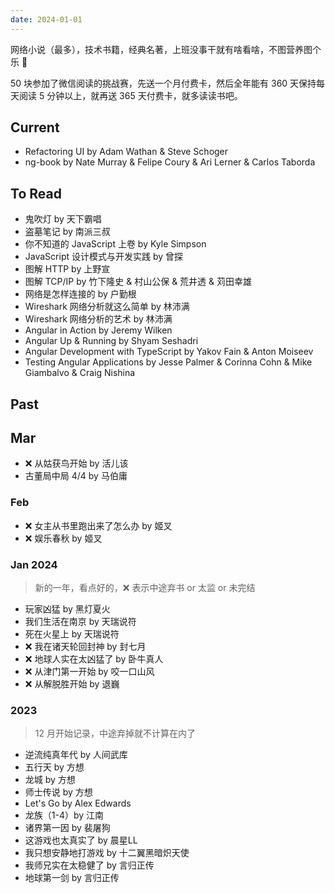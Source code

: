 ```yaml
---
date: 2024-01-01
---
```


网络小说（最多），技术书籍，经典名著，上班没事干就有啥看啥，不图营养图个乐 🛌

50 块参加了微信阅读的挑战赛，先送一个月付费卡，然后全年能有 360 天保持每天阅读 5 分钟以上，就再送 365 天付费卡，就多读读书吧。

## Current

- Refactoring UI by Adam Wathan & Steve Schoger
- ng-book by Nate Murray & Felipe Coury & Ari Lerner & Carlos Taborda

## To Read

- 鬼吹灯 by 天下霸唱
- 盗墓笔记 by 南派三叔
- 你不知道的 JavaScript 上卷 by Kyle Simpson
- JavaScript 设计模式与开发实践 by 曾探
- 图解 HTTP by 上野宣
- 图解 TCP/IP by 竹下隆史 & 村山公保 & 荒井透 & 苅田幸雄
- 网络是怎样连接的 by 户勤根
- Wireshark 网络分析就这么简单 by 林沛满
- Wireshark 网络分析的艺术 by 林沛满
- Angular in Action by Jeremy Wilken
- Angular Up & Running by Shyam Seshadri
- Angular Development with TypeScript by Yakov Fain & Anton Moiseev
- Testing Angular Applications by Jesse Palmer & Corinna Cohn & Mike Giambalvo & Craig Nishina

## Past

## Mar

- ❌ 从姑获鸟开始 by 活儿该
- 古董局中局 4/4 by 马伯庸

### Feb

- ❌ 女主从书里跑出来了怎么办 by 姬叉
- ❌ 娱乐春秋 by 姬叉

### Jan 2024

> 新的一年，看点好的，❌ 表示中途弃书 or 太监 or 未完结

- 玩家凶猛 by 黑灯夏火
- 我们生活在南京 by 天瑞说符
- 死在火星上 by 天瑞说符
- ❌ 我在诸天轮回封神 by 封七月
- ❌ 地球人实在太凶猛了 by 卧牛真人
- ❌ 从津门第一开始 by 咬一口山风
- ❌ 从解脱胜开始 by 退巍

### 2023

> 12 月开始记录，中途弃掉就不计算在内了

- 逆流纯真年代 by 人间武库
- 五行天 by 方想
- 龙城 by 方想
- 师士传说 by 方想
- Let's Go by Alex Edwards
- 龙族（1-4）by 江南
- 诸界第一因 by 裴屠狗
- 这游戏也太真实了 by 晨星LL
- 我只想安静地打游戏 by 十二翼黑暗炽天使
- 我师兄实在太稳健了 by 言归正传
- 地球第一剑 by 言归正传

